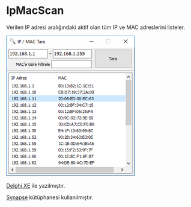 # IpMacScan

Verilen IP adresi aralığındaki aktif olan tüm IP ve MAC adreslerini listeler.

![Ekran Görüntüsü 1](https://github.com/SimaWB/IpMacScan/blob/master/screenshot.png)

[Delphi XE](http://www.embarcadero.com/products/delphi) ile yazılmıştır.

[Synapse](http://synapse.ararat.cz/doku.php) kütüphanesi kullanılmıştır.
